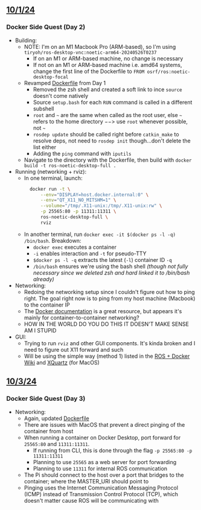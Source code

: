 ## <u>10/1/24</u>
### Docker Side Quest (Day 2)
- Building:
	- NOTE: I'm on an M1 Macbook Pro (ARM-based), so I'm using `tiryoh/ros-desktop-vnc:noetic-arm64-20240526T0237`
		- If on an M1 or ARM-based machine, no change is necessary
		- If not on an M1 or ARM-based machine i.e. amd64 systems, change the first line of the Dockerfile to `FROM osrf/ros:noetic-desktop-focal`
	- Revamped [Dockerfile](../src/Dockerfile) from Day 1
		- Removed the zsh shell and created a soft link to ince `source` doesn't come natively
		- Source `setup.bash` for each `RUN` command is called in a different subshell
		- `root` and `~` are the same when called as the root user, else `~` refers to the home directory $-->$ use `root` whenever possible, not `~`
		- `rosdep update` should be called right before `catkin_make` to resolve deps, not need to `rosdep init` though...don't delete the list either
		- Adding the `ping` command with `iputils`
	- Navigate to the directory with the Dockerfile, then build with `docker build -t ros-noetic-desktop-full .`
- Running (networking + rviz):
	- In one terminal, launch: 
	  ```bash
	    docker run -t \
			--env="DISPLAY=host.docker.internal:0" \
			--env="QT_X11_NO_MITSHM=1" \
			--volume="/tmp/.X11-unix:/tmp/.X11-unix:rw" \
			-p 25565:80 -p 11311:11311 \
			ros-noetic-desktop-full \
		    rviz
		```
	- In another terminal, run `docker exec -it $(docker ps -l -q) /bin/bash`. Breakdown:
		- `docker exec` executes a container
		- `-i` enables interaction and `-t` for pseudo-TTY
		- `$docker ps -l -q` extracts the latest (`-l`) container ID `-q`
		- `/bin/bash` ensures we're using the bash shell _(though not fully necessary since we deleted zsh and hard linked it to /bin/bash already)_
- Networking:
	- Redoing the networking setup since I couldn't figure out how to ping right. The goal right now is to ping from my host machine (Macbook) to the container IP
	- The [Docker documentation](https://docs.docker.com/engine/network/) is a great resource, but appears it's mainly for container-to-container networking?
	- HOW IN THE WORLD DO YOU DO THIS IT DOESN'T MAKE SENSE AM I STUPID
- GUI:
	- Trying to run `rviz` and other GUI components. It's kinda broken and I need to figure out X11 forward and such
	- Will be using the simple way (method 1) listed in the [ROS + Docker Wiki](https://wiki.ros.org/es/docker/Tutorials/GUI) and [XQuartz](https://www.xquartz.org/) (for MacOS)

## <u>10/3/24</u>
### Docker Side Quest (Day 3)
- Networking:
	- Again, updated [Dockerfile](../src/Dockerfile)
	- There are issues with MacOS that prevent a direct pinging of the container from host
	- When running a container on Docker Desktop, port forward for `25565:80` and `11311:11311`.
		- If running from CLI, this is done through the flag `-p 25565:80 -p 11311:11311`
		- Planning to use `25565` as a web server for port forwarding
		- Planning to use `11311` for internal ROS communication
	- The Pi should connect to the host over a port that bridges to the container; where the MASTER_URI should point to
	- Pinging uses the Internet Communication Messaging Protocol (ICMP) instead of Transmission Control Protocol (TCP), which doesn't matter cause ROS will be communicating with 